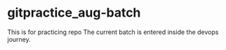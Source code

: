 # gitpractice_aug-batch
This is for practicing repo
The current batch is entered inside the devops journey.
